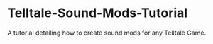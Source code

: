 # Telltale-Sound-Mods-Tutorial
A tutorial detailing how to create sound mods for any Telltale Game.
